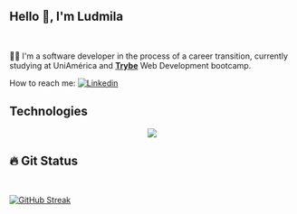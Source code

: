 <div align="left">
<h2>Hello 👋, I'm Ludmila </h2>
</div><br>
<div>

👩‍💻 I'm a software developer in the process of a career transition, currently studying at UniAmérica and <a href="https://github.com/betrybe"><b>Trybe</b></a> Web Development bootcamp.
  
   How to reach me: [![Linkedin](https://img.shields.io/badge/-LinkedIn-blue?style=flat&logo=Linkedin&logoColor=white)](https://www.linkedin.com/in/ludmilactimoteo/)

</div>

<h2>Technologies</h2>
<p align="center">
  <a href="https://skillicons.dev">
    <img src="https://skillicons.dev/icons?i=git,github,js,java,typescript,html,docker,react,nodejs,mysql,bash,vscode," />
  </a>
</p>

<div align="left">
<h2>🔥 Git Status </h2>
</div> <br>

[![GitHub Streak](https://github-readme-streak-stats.herokuapp.com?user=Ludmilact&theme=flag-india)](https://git.io/streak-stats)
